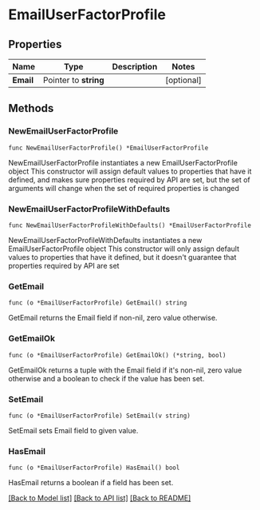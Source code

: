 # EmailUserFactorProfile

## Properties

Name | Type | Description | Notes
------------ | ------------- | ------------- | -------------
**Email** | Pointer to **string** |  | [optional] 

## Methods

### NewEmailUserFactorProfile

`func NewEmailUserFactorProfile() *EmailUserFactorProfile`

NewEmailUserFactorProfile instantiates a new EmailUserFactorProfile object
This constructor will assign default values to properties that have it defined,
and makes sure properties required by API are set, but the set of arguments
will change when the set of required properties is changed

### NewEmailUserFactorProfileWithDefaults

`func NewEmailUserFactorProfileWithDefaults() *EmailUserFactorProfile`

NewEmailUserFactorProfileWithDefaults instantiates a new EmailUserFactorProfile object
This constructor will only assign default values to properties that have it defined,
but it doesn't guarantee that properties required by API are set

### GetEmail

`func (o *EmailUserFactorProfile) GetEmail() string`

GetEmail returns the Email field if non-nil, zero value otherwise.

### GetEmailOk

`func (o *EmailUserFactorProfile) GetEmailOk() (*string, bool)`

GetEmailOk returns a tuple with the Email field if it's non-nil, zero value otherwise
and a boolean to check if the value has been set.

### SetEmail

`func (o *EmailUserFactorProfile) SetEmail(v string)`

SetEmail sets Email field to given value.

### HasEmail

`func (o *EmailUserFactorProfile) HasEmail() bool`

HasEmail returns a boolean if a field has been set.


[[Back to Model list]](../README.md#documentation-for-models) [[Back to API list]](../README.md#documentation-for-api-endpoints) [[Back to README]](../README.md)


